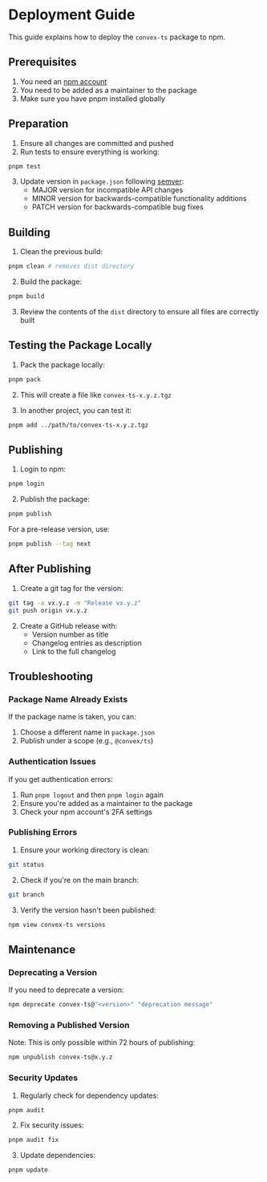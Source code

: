 # Deployment Guide

This guide explains how to deploy the `convex-ts` package to npm.

## Prerequisites

1. You need an [npm account](https://www.npmjs.com/signup)
2. You need to be added as a maintainer to the package
3. Make sure you have pnpm installed globally

## Preparation

1. Ensure all changes are committed and pushed
2. Run tests to ensure everything is working:
```bash
pnpm test
```

3. Update version in `package.json` following [semver](https://semver.org/):
   - MAJOR version for incompatible API changes
   - MINOR version for backwards-compatible functionality additions
   - PATCH version for backwards-compatible bug fixes

## Building

1. Clean the previous build:
```bash
pnpm clean # removes dist directory
```

2. Build the package:
```bash
pnpm build
```

3. Review the contents of the `dist` directory to ensure all files are correctly built

## Testing the Package Locally

1. Pack the package locally:
```bash
pnpm pack
```

2. This will create a file like `convex-ts-x.y.z.tgz`

3. In another project, you can test it:
```bash
pnpm add ../path/to/convex-ts-x.y.z.tgz
```

## Publishing

1. Login to npm:
```bash
pnpm login
```

2. Publish the package:
```bash
pnpm publish
```

For a pre-release version, use:
```bash
pnpm publish --tag next
```

## After Publishing

1. Create a git tag for the version:
```bash
git tag -a vx.y.z -m "Release vx.y.z"
git push origin vx.y.z
```

2. Create a GitHub release with:
   - Version number as title
   - Changelog entries as description
   - Link to the full changelog

## Troubleshooting

### Package Name Already Exists

If the package name is taken, you can:
1. Choose a different name in `package.json`
2. Publish under a scope (e.g., `@convex/ts`)

### Authentication Issues

If you get authentication errors:
1. Run `pnpm logout` and then `pnpm login` again
2. Ensure you're added as a maintainer to the package
3. Check your npm account's 2FA settings

### Publishing Errors

1. Ensure your working directory is clean:
```bash
git status
```

2. Check if you're on the main branch:
```bash
git branch
```

3. Verify the version hasn't been published:
```bash
npm view convex-ts versions
```

## Maintenance

### Deprecating a Version

If you need to deprecate a version:
```bash
npm deprecate convex-ts@"<version>" "deprecation message"
```

### Removing a Published Version

Note: This is only possible within 72 hours of publishing:
```bash
npm unpublish convex-ts@x.y.z
```

### Security Updates

1. Regularly check for dependency updates:
```bash
pnpm audit
```

2. Fix security issues:
```bash
pnpm audit fix
```

3. Update dependencies:
```bash
pnpm update
``` 